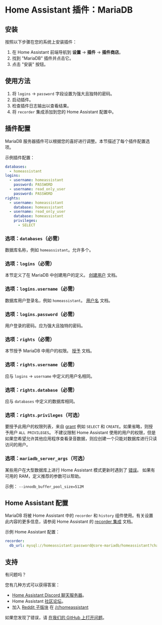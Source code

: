 # Home Assistant 插件：MariaDB

## 安装

按照以下步骤在您的系统上安装插件：

1. 在 Home Assistant 前端导航到 **设置** -> **插件** -> **插件商店**。
2. 找到 "MariaDB" 插件并点击它。
3. 点击 "安装" 按钮。

## 使用方法

1. 将 `logins` -> `password` 字段设置为强大且独特的密码。
2. 启动插件。
3. 检查插件日志输出以查看结果。
4. 将 `recorder` 集成添加到您的 Home Assistant 配置中。

## 插件配置

MariaDB 服务器插件可以根据您的喜好进行调整。本节描述了每个插件配置选项。

示例插件配置：

```yaml
databases:
  - homeassistant
logins:
  - username: homeassistant
    password: PASSWORD
  - username: read_only_user
    password: PASSWORD
rights:
  - username: homeassistant
    database: homeassistant
  - username: read_only_user
    database: homeassistant
    privileges:
      - SELECT
```

### 选项：`databases`（必需）

数据库名称，例如 `homeassistant`。允许多个。

### 选项：`logins`（必需）

本节定义了在 MariaDB 中创建用户的定义。 [创建用户][createuser] 文档。

### 选项：`logins.username`（必需）

数据库用户登录名，例如 `homeassistant`。 [用户名][username] 文档。

### 选项：`logins.password`（必需）

用户登录的密码。应为强大且独特的密码。

### 选项：`rights`（必需）

本节授予 MariaDB 中用户的权限。 [授予][grant] 文档。

### 选项：`rights.username`（必需）

应与 `logins` -> `username` 中定义的用户名相同。

### 选项：`rights.database`（必需）

应与 `databases` 中定义的数据库相同。

### 选项：`rights.privileges`（可选）

要授予此用户的权限列表，来自 [grant][grant] 例如 `SELECT` 和 `CREATE`。如果省略，则授予用户 `ALL PRIVILEGES`。 不建议限制 Home Assistant 使用的用户的权限，但是如果您希望允许其他应用程序查看录音数据，则应创建一个只能对数据库进行只读访问的用户。

### 选项：`mariadb_server_args`（可选）

某些用户在大型数据库上进行 Home Assistant 模式更新时遇到了 [错误][migration-issues]。 如果有可用的 RAM，定义推荐的参数可以帮助。

示例： `--innodb_buffer_pool_size=512M`

## Home Assistant 配置

MariaDB 将被 Home Assistant 中的 `recorder` 和 `history` 组件使用。有关设置此内容的更多信息，请参阅 Home Assistant 的 [recorder 集成][mariadb-ha-recorder] 文档。

示例 Home Assistant 配置：

```yaml
recorder:
  db_url: mysql://homeassistant:password@core-mariadb/homeassistant?charset=utf8mb4
```

## 支持

有问题吗？

您有几种方式可以获得答案：

- [Home Assistant Discord 聊天服务器][discord]。
- Home Assistant [社区论坛][forum]。
- 加入 [Reddit 子版块][reddit] 在 [/r/homeassistant][reddit]

如果您发现了错误，请 [在我们的 GitHub 上打开问题][issue]。

[createuser]: https://mariadb.com/kb/en/create-user/
[username]: https://mariadb.com/kb/en/create-user/#user-name-component
[hostname]: https://mariadb.com/kb/en/create-user/#host-name-component
[grant]: https://mariadb.com/kb/en/grant/
[migration-issues]: https://github.com/home-assistant/core/issues/125339
[mariadb-ha-recorder]: https://www.home-assistant.io/integrations/recorder/
[discord]: https://discord.gg/c5DvZ4e
[forum]: https://community.home-assistant.io
[i386-shield]: https://img.shields.io/badge/i386-yes-green.svg
[issue]: https://github.com/home-assistant/addons/issues
[reddit]: https://reddit.com/r/homeassistant
[repository]: https://github.com/hassio-addons/repository